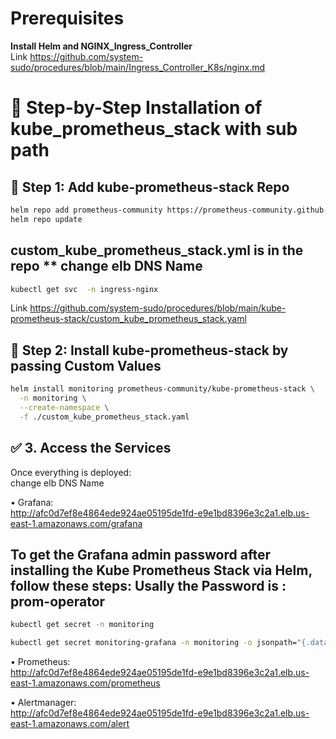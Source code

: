 # Prerequisites
**Install Helm and NGINX_Ingress_Controller**  
Link https://github.com/system-sudo/procedures/blob/main/Ingress_Controller_K8s/nginx.md

# 🧭 Step-by-Step Installation of kube_prometheus_stack with sub path  

## 🧰 Step 1: Add kube-prometheus-stack Repo  
```bash
helm repo add prometheus-community https://prometheus-community.github.io/helm-charts
helm repo update
```
## custom_kube_prometheus_stack.yml is in the repo ** change elb DNS Name  
```bash
kubectl get svc  -n ingress-nginx
```
Link https://github.com/system-sudo/procedures/blob/main/kube-prometheus-stack/custom_kube_prometheus_stack.yaml

## 🧰 Step 2: Install kube-prometheus-stack by passing Custom Values  
```bash
helm install monitoring prometheus-community/kube-prometheus-stack \
  -n monitoring \
  --create-namespace \
  -f ./custom_kube_prometheus_stack.yaml
```

## ✅ 3. Access the Services
Once everything is deployed:  
change elb DNS Name  

•	Grafana:  
  http://afc0d7ef8e4864ede924ae05195de1fd-e9e1bd8396e3c2a1.elb.us-east-1.amazonaws.com/grafana  

## To get the Grafana admin password after installing the Kube Prometheus Stack via Helm, follow these steps: Usally the Password is : prom-operator
```bash
kubectl get secret -n monitoring
```
```bash
kubectl get secret monitoring-grafana -n monitoring -o jsonpath="{.data.admin-password}" | base64 --decode
```
•	Prometheus:  
  http://afc0d7ef8e4864ede924ae05195de1fd-e9e1bd8396e3c2a1.elb.us-east-1.amazonaws.com/prometheus  
    
•	Alertmanager:  
http://afc0d7ef8e4864ede924ae05195de1fd-e9e1bd8396e3c2a1.elb.us-east-1.amazonaws.com/alert
